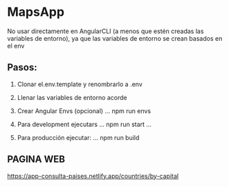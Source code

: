 # MapsApp

No usar directamente en AngularCLI (a menos que estén creadas las variables de entorno), ya que las variables de entorno se crean basados en el env

## Pasos:

1. Clonar el.env.template y renombrarlo a .env
2. Llenar las variables de entorno acorde
3. Crear Angular Envs (opcional)
...
npm run envs

4. Para development ejecutars
...
npm run start
...

5. Para producción ejecutar:
...
npm run build

## PAGINA WEB
https://app-consulta-paises.netlify.app/countries/by-capital
